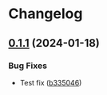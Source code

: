 # Changelog

## [0.1.1](https://github.com/cameron-martin/bazel-lsp/compare/v0.1.0...v0.1.1) (2024-01-18)


### Bug Fixes

* Test fix ([b335046](https://github.com/cameron-martin/bazel-lsp/commit/b335046f10f8ece1f240e87ca0341cd5d81e0ac5))
